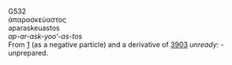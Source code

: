 <body>
  <p>G532<br>  ἀπαρασκεύαστος  <br> aparaskeuastos  <br><i>ap-ar-ask-yoo‘-as-tos </i><br>From <a href="g0001.htm">1</a> (as a negative particle) and a derivative of <a href="g3903.htm">3903</a>  <i>unready:</i> - unprepared.<br></p>
 </body>
